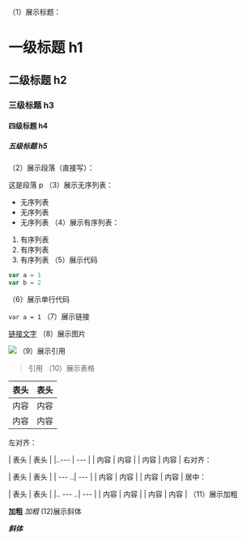（1）展示标题：

# 一级标题 h1
## 二级标题 h2
### 三级标题 h3
#### 四级标题 h4
##### 五级标题 h5
（2）展示段落（直接写）：

这是段落 p
（3）展示无序列表：

- 无序列表
- 无序列表
- 无序列表
（4）展示有序列表：

1. 有序列表
2. 有序列表
3. 有序列表
（5）展示代码

```javascript
var a = 1
var b = 2
```
（6）展示单行代码

`var a = 1`
（7）展示链接

[链接文字](http://jirengu.com)
（8）展示图片

![](http://jirengu.com/imgs/a.png)
（9）展示引用

>  引用
（10）展示表格

| 表头 | 表头 | 
| --- | --- | 
| 内容 | 内容 | 
| 内容 | 内容 | 
左对齐：

| 表头 | 表头 | 
|..--- | --- |
| 内容 | 内容 | 
| 内容 | 内容 | 
右对齐：

| 表头 | 表头 | 
| --- ..| --- |
| 内容 | 内容 | 
| 内容 | 内容 | 
居中：

| 表头 | 表头 | 
|.. --- ..| --- |
| 内容 | 内容 | 
| 内容 | 内容 | 
（11）展示加粗

**加粗**
*加粗*
(12)展示斜体

***斜体***
